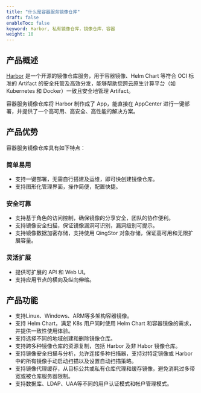 ```yaml
---
title: "什么是容器服务镜像仓库"
draft: false
enableToc: false
keyword: Harbor, 私有镜像仓库，镜像仓库，容器
weight: 10
---
```


## 产品概述

[Harbor](https://goharbor.io/) 是一个开源的镜像仓库服务，用于容器镜像、Helm Chart 等符合 OCI 标准的 Artifact 的安全托管及高效分发，能够帮助您跨云原生计算平台（如 Kubernetes 和 Docker）一致且安全地管理 Artifact。

容器服务镜像仓库将 Harbor 制作成了 App，能直接在 AppCenter 进行一键部署，并提供了一个高可用、高安全、高性能的解决方案。

## 产品优势

容器服务镜像仓库具有如下特点：

### 简单易用

- 支持一键部署，无需自行搭建及运维，即可快创建镜像仓库。
- 支持图形化管理界面，操作简便，配置快捷。

### 安全可靠

- 支持基于角色的访问控制，确保镜像的分享安全，团队的协作便利。
- 支持镜像安全扫描，保证镜像漏洞可识别，漏洞级别可提示。
- 支持镜像数据加密存储，支持使用 QingStor 对象存储，保证高可用和无限扩展容量。

### 灵活扩展

* 提供可扩展的 API 和 Web UI。
* 支持应用节点的横向及纵向伸缩。

## 产品功能

- 支持Linux、Windows、ARM等多架构容器镜像。
- 支持 Helm Chart，满足 K8s 用户同时使用 Helm Chart 和容器镜像的需求，并提供一致性使用体验。
- 支持选择不同的地域创建和删除镜像仓库。
- 支持跨多种镜像仓库的资源复制，包括 Harbor 及非 Habor 镜像仓库。
- 支持镜像安全扫描与分析，允许连接多种扫描器，支持对特定镜像或 Harbor 中的所有镜像手动启动扫描以及设置自动扫描策略。
- 支持镜像代理缓存，从目标公共或私有仓库代理和缓存镜像，避免消耗过多带宽或被仓库服务器限制。
- 支持数据库、LDAP、UAA等不同的用户认证模式和帐户管理模式。



